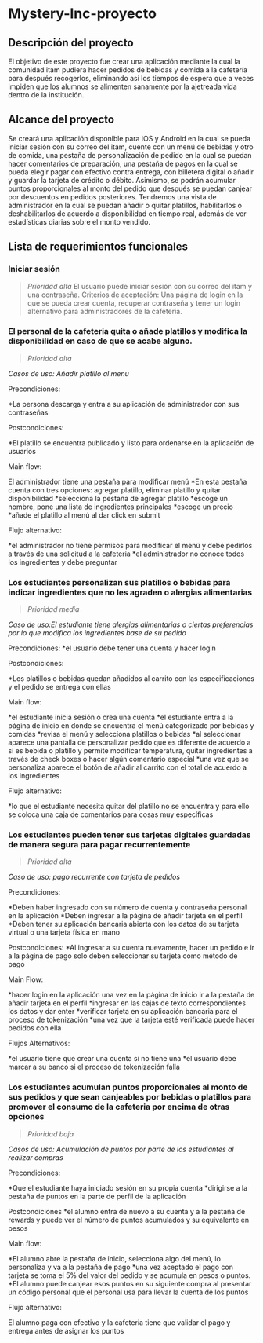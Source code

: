 # Mystery-Inc-proyecto

## Descripción del proyecto
El objetivo de este proyecto fue crear una aplicación mediante la cual la comunidad itam pudiera hacer pedidos de bebidas y comida a la cafetería para después recogerlos, eliminando así los tiempos de espera que a veces impiden que los alumnos se alimenten sanamente por la ajetreada vida dentro de la institución. 

## Alcance del proyecto 

Se creará una aplicación disponible para iOS y Android en la cual se pueda iniciar sesión con su correo del itam, cuente con un menú de bebidas y otro de comida, una pestaña de personalización de pedido en la cual se puedan hacer comentarios de preparación, una pestaña de pagos en la cual se pueda elegir pagar con efectivo contra entrega, con billetera digital o añadir y guardar la tarjeta de crédito o débito. Asimismo, se podrán acumular puntos proporcionales al monto del pedido que después se puedan canjear por descuentos en pedidos posteriores. Tendremos una vista de administrador en la cual se puedan añadir o quitar platillos, habilitarlos o deshabilitarlos de acuerdo a disponibilidad en tiempo real, además de ver estadísticas diarias sobre el monto vendido.

## Lista de requerimientos funcionales 

### Iniciar sesión 
>*Prioridad alta*
El usuario puede iniciar sesión con su correo del itam y una contraseña.
Criterios de aceptación: Una página de login en la que se pueda crear cuenta, recuperar contraseña y tener un login alternativo para administradores de la cafeteria. 

### El personal de la cafeteria quita o añade platillos y modifica la disponibilidad en caso de que se acabe alguno. 
>*Prioridad alta*

*Casos de uso: Añadir platillo al menu*

Precondiciones:

*La persona descarga y entra a su aplicación de administrador con sus contraseñas

Postcondiciones:

*El platillo se encuentra publicado y listo para ordenarse en la aplicación de usuarios

Main flow:

El administrador tiene una pestaña para modificar menú
*En esta pestaña cuenta con tres opciones: agregar platillo, eliminar platillo y quitar disponibilidad
*selecciona la pestaña de agregar platillo
*escoge un nombre, pone una lista de ingredientes principales
*escoge un precio
*añade el platillo al menú al dar click en submit

Flujo alternativo:

*el administrador no tiene permisos para modificar el menú y debe pedirlos a través de una solicitud a la cafeteria
*el administrador no conoce todos los ingredientes y debe preguntar

### Los estudiantes personalizan sus platillos o bebidas para indicar ingredientes que no les agraden o alergias alimentarias 
>*Prioridad media*

*Caso de uso:El estudiante tiene alergias alimentarias o ciertas preferencias por lo que modifica los ingredientes base de su pedido*

Precondiciones:
*el usuario debe tener una cuenta y hacer login

Postcondiciones:

*Los platillos o bebidas quedan añadidos al carrito con las especificaciones y el pedido se entrega con ellas

Main flow:

*el estudiante inicia sesión o crea una cuenta
*el estudiante entra a la página de inicio en donde se encuentra el menú categorizado por bebidas y comidas
*revisa el menú y selecciona platillos o bebidas
*al seleccionar aparece una pantalla de personalizar pedido que es diferente de acuerdo a si es bebida o platillo y permite modificar temperatura, quitar ingredientes a través de check boxes o hacer algún comentario especial
*una vez que se personaliza aparece el botón de añadir al carrito con el total de acuerdo a los ingredientes

Flujo alternativo:

*lo que el estudiante necesita quitar del platillo no se encuentra y para ello se coloca una caja de comentarios para cosas muy específicas

### Los estudiantes pueden tener sus tarjetas digitales guardadas de manera segura para pagar recurrentemente 
>*Prioridad alta*

*Caso de uso: pago recurrente con tarjeta de pedidos*

Precondiciones:

*Deben haber ingresado con su número de cuenta y contraseña personal en la aplicación
*Deben ingresar a la página de añadir tarjeta en el perfil
*Deben tener su aplicación bancaria abierta con los datos de su tarjeta virtual o una tarjeta física en mano

Postcondiciones:
*Al ingresar a su cuenta nuevamente, hacer un pedido e ir a la página de pago solo deben seleccionar su tarjeta como método de pago

Main Flow:

*hacer login en la aplicación
una vez en la página de inicio ir a la pestaña de añadir tarjeta en el perfil
*ingresar en las cajas de texto correspondientes los datos y dar enter
*verificar tarjeta en su aplicación bancaria para el proceso de tokenización
*una vez que la tarjeta esté verificada puede hacer pedidos con ella

Flujos Alternativos:

*el usuario tiene que crear una cuenta si no tiene una
*el usuario debe marcar a su banco si el proceso de tokenización falla

### Los estudiantes acumulan puntos proporcionales al monto de sus pedidos y que sean canjeables por bebidas o platillos para promover el consumo de la cafeteria por encima de otras opciones
>*Prioridad baja*

*Casos de uso: Acumulación de puntos por parte de los estudiantes al realizar compras*

Precondiciones:

*Que el estudiante haya iniciado sesión en su propia cuenta
*dirigirse a la pestaña de puntos en la parte de perfil de la aplicación

Postcondiciones
*el alumno entra de nuevo a su cuenta y a la pestaña de rewards y puede ver el número de puntos acumulados y su equivalente en pesos

Main flow:

*El alumno abre la pestaña de inicio, selecciona algo del menú, lo personaliza y va a la pestaña de pago
*una vez aceptado el pago con tarjeta se toma el 5% del valor del pedido y se acumula en pesos o puntos.
*El alumno puede canjear esos puntos en su siguiente compra al presentar un código personal que el personal usa para llevar la cuenta de los puntos

Flujo alternativo:

El alumno paga con efectivo y la cafeteria tiene que validar el pago y entrega antes de asignar los puntos






